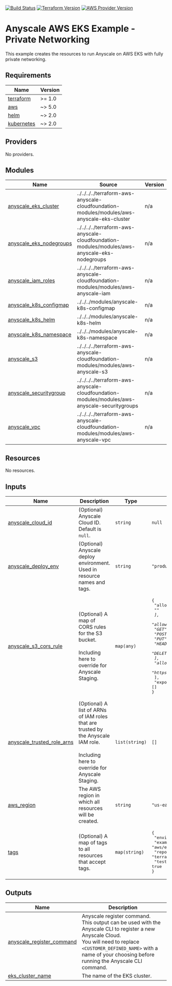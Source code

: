 [![Build Status][badge-build]][build-status]
[![Terraform Version][badge-terraform]](https://github.com/hashicorp/terraform/releases)
[![AWS Provider Version][badge-tf-aws]](https://github.com/terraform-providers/terraform-provider-aws/releases)

# Anyscale AWS EKS Example - Private Networking
This example creates the resources to run Anyscale on AWS EKS with fully private networking.

<!-- BEGINNING OF PRE-COMMIT-TERRAFORM DOCS HOOK -->
## Requirements

| Name | Version |
|------|---------|
| <a name="requirement_terraform"></a> [terraform](#requirement\_terraform) | >= 1.0 |
| <a name="requirement_aws"></a> [aws](#requirement\_aws) | ~> 5.0 |
| <a name="requirement_helm"></a> [helm](#requirement\_helm) | ~> 2.0 |
| <a name="requirement_kubernetes"></a> [kubernetes](#requirement\_kubernetes) | ~> 2.0 |

## Providers

No providers.

## Modules

| Name | Source | Version |
|------|--------|---------|
| <a name="module_anyscale_eks_cluster"></a> [anyscale\_eks\_cluster](#module\_anyscale\_eks\_cluster) | ../../../../terraform-aws-anyscale-cloudfoundation-modules/modules/aws-anyscale-eks-cluster | n/a |
| <a name="module_anyscale_eks_nodegroups"></a> [anyscale\_eks\_nodegroups](#module\_anyscale\_eks\_nodegroups) | ../../../../terraform-aws-anyscale-cloudfoundation-modules/modules/aws-anyscale-eks-nodegroups | n/a |
| <a name="module_anyscale_iam_roles"></a> [anyscale\_iam\_roles](#module\_anyscale\_iam\_roles) | ../../../../terraform-aws-anyscale-cloudfoundation-modules/modules/aws-anyscale-iam | n/a |
| <a name="module_anyscale_k8s_configmap"></a> [anyscale\_k8s\_configmap](#module\_anyscale\_k8s\_configmap) | ../../../modules/anyscale-k8s-configmap | n/a |
| <a name="module_anyscale_k8s_helm"></a> [anyscale\_k8s\_helm](#module\_anyscale\_k8s\_helm) | ../../../modules/anyscale-k8s-helm | n/a |
| <a name="module_anyscale_k8s_namespace"></a> [anyscale\_k8s\_namespace](#module\_anyscale\_k8s\_namespace) | ../../../modules/anyscale-k8s-namespace | n/a |
| <a name="module_anyscale_s3"></a> [anyscale\_s3](#module\_anyscale\_s3) | ../../../../terraform-aws-anyscale-cloudfoundation-modules/modules/aws-anyscale-s3 | n/a |
| <a name="module_anyscale_securitygroup"></a> [anyscale\_securitygroup](#module\_anyscale\_securitygroup) | ../../../../terraform-aws-anyscale-cloudfoundation-modules/modules/aws-anyscale-securitygroups | n/a |
| <a name="module_anyscale_vpc"></a> [anyscale\_vpc](#module\_anyscale\_vpc) | ../../../../terraform-aws-anyscale-cloudfoundation-modules/modules/aws-anyscale-vpc | n/a |

## Resources

No resources.

## Inputs

| Name | Description | Type | Default | Required |
|------|-------------|------|---------|:--------:|
| <a name="input_anyscale_cloud_id"></a> [anyscale\_cloud\_id](#input\_anyscale\_cloud\_id) | (Optional) Anyscale Cloud ID. Default is `null`. | `string` | `null` | no |
| <a name="input_anyscale_deploy_env"></a> [anyscale\_deploy\_env](#input\_anyscale\_deploy\_env) | (Optional) Anyscale deploy environment. Used in resource names and tags. | `string` | `"production"` | no |
| <a name="input_anyscale_s3_cors_rule"></a> [anyscale\_s3\_cors\_rule](#input\_anyscale\_s3\_cors\_rule) | (Optional) A map of CORS rules for the S3 bucket.<br><br>Including here to override for Anyscale Staging. | `map(any)` | <pre>{<br>  "allowed_headers": [<br>    "*"<br>  ],<br>  "allowed_methods": [<br>    "GET",<br>    "POST",<br>    "PUT",<br>    "HEAD",<br>    "DELETE"<br>  ],<br>  "allowed_origins": [<br>    "https://*.anyscale.com"<br>  ],<br>  "expose_headers": []<br>}</pre> | no |
| <a name="input_anyscale_trusted_role_arns"></a> [anyscale\_trusted\_role\_arns](#input\_anyscale\_trusted\_role\_arns) | (Optional) A list of ARNs of IAM roles that are trusted by the Anyscale IAM role.<br><br>Including here to override for Anyscale Staging. | `list(string)` | `[]` | no |
| <a name="input_aws_region"></a> [aws\_region](#input\_aws\_region) | The AWS region in which all resources will be created. | `string` | `"us-east-2"` | no |
| <a name="input_tags"></a> [tags](#input\_tags) | (Optional) A map of tags to all resources that accept tags. | `map(string)` | <pre>{<br>  "environment": "example",<br>  "example": "aws/eks-private",<br>  "repo": "terraform-kubernetes-anyscale-foundation-modules",<br>  "test": true<br>}</pre> | no |

## Outputs

| Name | Description |
|------|-------------|
| <a name="output_anyscale_register_command"></a> [anyscale\_register\_command](#output\_anyscale\_register\_command) | Anyscale register command.<br>This output can be used with the Anyscale CLI to register a new Anyscale Cloud.<br>You will need to replace `<CUSTOMER_DEFINED_NAME>` with a name of your choosing before running the Anyscale CLI command. |
| <a name="output_eks_cluster_name"></a> [eks\_cluster\_name](#output\_eks\_cluster\_name) | The name of the EKS cluster. |
<!-- END OF PRE-COMMIT-TERRAFORM DOCS HOOK -->

<!-- References -->
[Terraform]: https://www.terraform.io
[Issues]: https://github.com/anyscale/sa-sandbox-terraform/issues
[badge-build]: https://github.com/anyscale/sa-sandbox-terraform/workflows/CI/CD%20Pipeline/badge.svg
[badge-terraform]: https://img.shields.io/badge/terraform-1.x%20-623CE4.svg?logo=terraform
[badge-tf-aws]: https://img.shields.io/badge/AWS-5.+-F8991D.svg?logo=terraform
[build-status]: https://github.com/anyscale/sa-sandbox-terraform/actions

